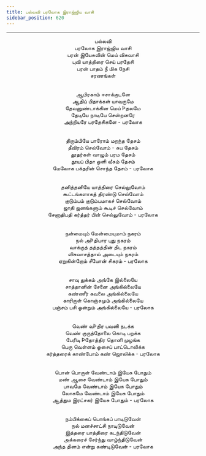 ```yaml
---
title: பல்லவி பரலோக இராஜ்ஜிய வாசி
sidebar_position: 620
---
```


---
<center>
பல்லவி<br/>
பரலோக இராஜ்ஜிய வாசி<br/>
பரன் இயேசுவின் மெய் விசுவாசி<br/>
புவி யாத்திரை செய் பரதேசி<br/>
பரன் பாதம் நீ மிக நேசி<br/>
சரணங்கள்<br/><br/>

ஆபிரகாம் ஈசாக்குடனே<br/>
ஆதிப் பிதாக்கள் யாவருமே<br/>
தேவனுண்டாக்கின மெய் Þதலமே<br/>
தேடியே நாடியே சென்றனரே<br/>
அந்நியரே பரதேசிகளே        - பரலோக<br/><br/>

திரும்பியே பாரோம் மறந்த தேசம்<br/>
தீவிரம் செல்வோம் - சுய தேசம்<br/>
தூதர்கள் வாழும் பரம தேசம்<br/>
தூயப் பிதா ஒளி வீசும் தேசம்<br/>
மேலோக பக்தரின் சொந்த தேசம்        - பரலோக<br/><br/>

தனித்தனியே யாத்திரை செல்லுவோம்<br/>
கூட்டங்களாகத் திரண்டு செல்வோம்<br/>
குடும்பம் குடும்பமாகச் செல்வோம்<br/>
ஜாதி ஜனங்களும் கூடிச் செல்வோம்<br/>
சேனாதிபதி கர்த்தர் பின் செல்லுவோம்    - பரலோக<br/><br/>

நன்மையும் மேன்மையுமாம் நகரம்<br/>
நல் அÞதிபார புது நகரம்<br/>
வாக்குத் தத்தத்தின் திட நகரம்<br/>
விசுவாசத்தால் அடையும் நகரம்<br/>
ஏறுகின்றோம் சீயோன் சிகரம்        - பரலோக<br/><br/>

சாவு துக்கம் அங்கே இல்லையே<br/>
சாத்தானின் சேனை அங்கில்லையே<br/>
கண்ணீர் கவலை அங்கில்லையே<br/>
காரிருள் கொஞ்சமும் அங்கில்லையே<br/>
பஞ்சம் பசி ஒன்றும் அங்கில்லையே        - பரலோக<br/><br/>

வெண் வÞதிர பவனி நடக்க<br/>
வெண் குருத்தோலை கொடி பறக்க<br/>
பேரிடி Þதோத்திர தொனி முழங்க<br/>
பெரு வெள்ளம் ஓசைப் பாட்டொலிக்க<br/>
கர்த்தரைக் காண்போம் கண் ஜொலிக்க    - பரலோக<br/><br/>

பொன் பொருள் வேண்டாம் இயேசு போதும்<br/>
மண் ஆசை வேண்டாம் இயேசு போதும்<br/>
பாவமே வேண்டாம் இயேசு போதும்<br/>
லோகமே வேண்டாம் இயேசு போதும்<br/>
ஆத்தும இரட்சகர் இயேசு போதும்        - பரலோக<br/><br/>

நம்பிக்கைப் பொங்கப் பாடிடுவேன்<br/>
நல் மனச்சாட்சி நாடிடுவேன்<br/>
இத்தரை யாத்திரை கடந்திடுவேன்<br/>
அக்கரைச் சேர்ந்து வாழ்ந்திடுவேன்<br/>
அந்த தினம் என்று கண்டிடுவேன்        - பரலோக
</center>